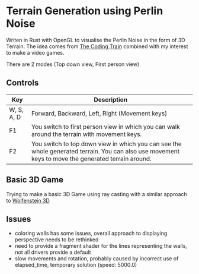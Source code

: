 # Terrain Generation using Perlin Noise

Writen in Rust with OpenGL to visualise the Perlin Noise in the form of 3D Terrain. The idea comes from [The Coding Train](https://www.youtube.com/watch?v=IKB1hWWedMk) combined with my interest to make a video games.

There are 2 modes (Top down view, First person view)

## Controls
| Key | Description |
|---|---|
| W, S, A, D | Forward, Backward, Left, Right (Movement keys) |
| F1 | You switch to first person view in which you can walk around the terrain with movement keys. |
| F2 | You switch to top down view in which you can see the whole generated terrain. You can also use movement keys to move the generated terrain around. |

## Basic 3D Game
Trying to make a basic 3D Game using ray casting with a similar approach to [Wolfenstein 3D](https://en.wikipedia.org/wiki/Wolfenstein_3D)

## Issues
- coloring walls has some issues, overall approach to displaying perspective needs to be rethinked
- need to provide a fragment shader for the lines representing the walls, not all drivers provide a default
- slow movements and rotation, probably caused by incorrect use of elapsed_time, temporary solution (speed: 5000.0)

